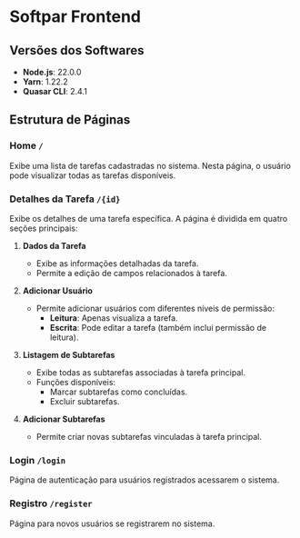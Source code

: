 # Softpar Frontend

## Versões dos Softwares

- **Node.js**: 22.0.0
- **Yarn**: 1.22.2
- **Quasar CLI**: 2.4.1

## Estrutura de Páginas

### **Home** `/`
Exibe uma lista de tarefas cadastradas no sistema. Nesta página, o usuário pode visualizar todas as tarefas disponíveis.

### **Detalhes da Tarefa** `/{id}`
Exibe os detalhes de uma tarefa específica. A página é dividida em quatro seções principais:

1. **Dados da Tarefa**
   - Exibe as informações detalhadas da tarefa.
   - Permite a edição de campos relacionados à tarefa.

2. **Adicionar Usuário**
   - Permite adicionar usuários com diferentes níveis de permissão:
     - **Leitura**: Apenas visualiza a tarefa.
     - **Escrita**: Pode editar a tarefa (também inclui permissão de leitura).

3. **Listagem de Subtarefas**
   - Exibe todas as subtarefas associadas à tarefa principal.
   - Funções disponíveis:
     - Marcar subtarefas como concluídas.
     - Excluir subtarefas.

4. **Adicionar Subtarefas**
   - Permite criar novas subtarefas vinculadas à tarefa principal.

### **Login** `/login`
Página de autenticação para usuários registrados acessarem o sistema.

### **Registro** `/register`
Página para novos usuários se registrarem no sistema.
